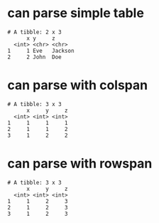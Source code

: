 # can parse simple table

    # A tibble: 2 x 3
          x y     z      
      <int> <chr> <chr>  
    1     1 Eve   Jackson
    2     2 John  Doe    

# can parse with colspan

    # A tibble: 3 x 3
          x     y     z
      <int> <int> <int>
    1     1     1     1
    2     1     1     2
    3     1     2     2

# can parse with rowspan

    # A tibble: 3 x 3
          x     y     z
      <int> <int> <int>
    1     1     2     3
    2     1     2     3
    3     1     2     3

